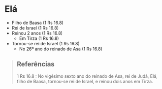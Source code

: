 # Elá
- Filho de Baasa (1 Rs 16.8)
- Rei de Israel (1 Rs 16.8)
- Reinou 2 anos (1 Rs 16.8)
  - Em Tirza (1 Rs 16.8)
- Tornou-se rei de Israel (1 Rs 16.8)
  - No 26º ano do reinado de Asa (1 Rs 16.8)

> ## Referências
> 1 Rs 16.8 : No vigésimo sexto ano do reinado de Asa, rei de Judá, Elá, filho de Baasa, tornou-se rei de Israel, e reinou dois anos em Tirza.